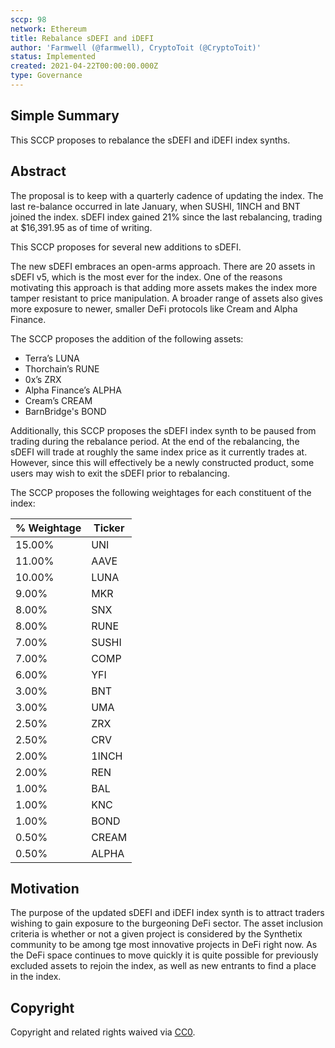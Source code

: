 ```yaml
---
sccp: 98
network: Ethereum
title: Rebalance sDEFI and iDEFI
author: 'Farmwell (@farmwell), CryptoToit (@CryptoToit)'
status: Implemented
created: 2021-04-22T00:00:00.000Z
type: Governance
---
```


<!--You can leave these HTML comments in your merged SIP and delete the visible duplicate text guides, they will not appear and may be helpful to refer to if you edit it again. This is the suggested template for new SCCPs. Note that an SCCP number will be assigned by an editor. When opening a pull request to submit your SCCP, please use an abbreviated title in the filename, `sccp-draft_title_abbrev.md`. The title should be 44 characters or less.-->

## Simple Summary

<!--"If you can't explain it simply, you don't understand it well enough." Provide a simplified and layman-accessible explanation of the SCCP.-->

This SCCP proposes to rebalance the sDEFI and iDEFI index synths.

## Abstract

<!--A short (~200 word) description of the variable change proposed.-->

The proposal is to keep with a quarterly cadence of updating the index. The last re-balance occurred in late January, when SUSHI, 1INCH and BNT joined the index. sDEFI index gained 21% since the last rebalancing, trading at $16,391.95 as of time of writing.

This SCCP proposes for several new additions to sDEFI.

The new sDEFI embraces an open-arms approach. There are 20 assets in sDEFI v5, which is the most ever for the index. One of the reasons motivating this approach is that adding more assets makes the index more tamper resistant to price manipulation. A broader range of assets also gives more exposure to newer, smaller DeFi protocols like Cream and Alpha Finance.

The SCCP proposes the addition of the following assets:

- Terra’s LUNA
- Thorchain’s RUNE
- 0x’s ZRX
- Alpha Finance’s ALPHA
- Cream’s CREAM
- BarnBridge's BOND

Additionally, this SCCP proposes the sDEFI index synth to be paused from trading during the rebalance period. At the end of the rebalancing, the sDEFI will trade at roughly the same index price as it currently trades at. However, since this will effectively be a newly constructed product, some users may wish to exit the sDEFI prior to rebalancing.

The SCCP proposes the following weightages for each constituent of the index:

| % Weightage | Ticker |
| ----------- | ------ |
| 15.00%      | UNI    |
| 11.00%      | AAVE   |
| 10.00%      | LUNA   |
| 9.00%       | MKR    |
| 8.00%       | SNX    |
| 8.00%       | RUNE   |
| 7.00%       | SUSHI  |
| 7.00%       | COMP   |
| 6.00%       | YFI    |
| 3.00%       | BNT    |
| 3.00%       | UMA    |
| 2.50%       | ZRX    |
| 2.50%       | CRV    |
| 2.00%       | 1INCH  |
| 2.00%       | REN    |
| 1.00%       | BAL    |
| 1.00%       | KNC    |
| 1.00%       | BOND   |
| 0.50%       | CREAM  |
| 0.50%       | ALPHA  |

## Motivation

<!--The motivation is critical for SCCPs that want to update variables within Synthetix. It should clearly explain why the existing variable is not incentive aligned. SCCP submissions without sufficient motivation may be rejected outright.-->

The purpose of the updated sDEFI and iDEFI index synth is to attract traders wishing to gain exposure to the burgeoning DeFi sector. The asset inclusion criteria is whether or not a given project is considered by the Synthetix community to be among tge most innovative projects in DeFi right now. As the DeFi space continues to move quickly it is quite possible for previously excluded assets to rejoin the index, as well as new entrants to find a place in the index.

## Copyright

Copyright and related rights waived via [CC0](https://creativecommons.org/publicdomain/zero/1.0/).
